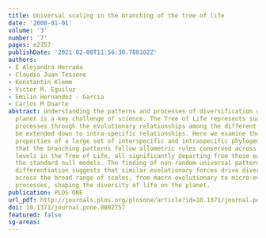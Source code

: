 ```yaml
---
title: Universal scaling in the branching of the tree of life
date: '2008-01-01'
volume: '3'
number: '7'
pages: e2757
publishDate: '2021-02-08T11:56:30.788102Z'
authors:
- E Alejandro Herrada
- Claudio Juan Tessone
- Konstantin Klemm
- Victor M. Eguiluz
- Emilio Hernandez - Garcia
- Carlos M Duarte
abstract: Understanding the patterns and processes of diversification of life in the
  planet is a key challenge of science. The Tree of Life represents such diversification
  processes through the evolutionary relationships among the different taxa, and can
  be extended down to intra-specific relationships. Here we examine the topological
  properties of a large set of interspecific and intraspecific phylogenies and show
  that the branching patterns follow allometric rules conserved across the different
  levels in the Tree of Life, all significantly departing from those expected from
  the standard null models. The finding of non-random universal patterns of phylogenetic
  differentiation suggests that similar evolutionary forces drive diversification
  across the broad range of scales, from macro-evolutionary to micro-evolutionary
  processes, shaping the diversity of life on the planet.
publication: PLOS ONE
url_pdf: http://journals.plos.org/plosone/article?id=10.1371/journal.pone.0002757
doi: 10.1371/journal.pone.0002757
featured: false
sg-areas:
---
```

